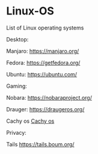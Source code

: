 # Linux-OS
List of Linux operating systems

Desktop:

Manjaro:
https://manjaro.org/

Fedora:
https://getfedora.org/

Ubuntu:
https://ubuntu.com/


Gaming:

Nobara:
https://nobaraproject.org/

Drauger:
https://draugeros.org/

Cachy os
[Cachy os](https://cachyos.org/)

Privacy:

Tails
https://tails.boum.org/
